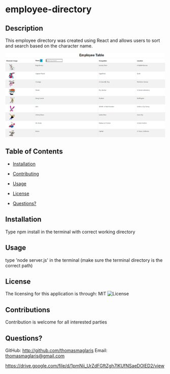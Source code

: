 # employee-directory

## Description

This employee directory was created using React and allows users to sort and search based on the character name.

![image](employeetracker/public/Capture.PNG)

## Table of Contents

- [Installation](#installation)

- [Contributing](#contributing)

- [Usage](#usage)

- [License](#license)

- [Questions?](#questions)

## Installation

Type npm install in the terminal with correct working directory

## Usage

type 'node server.js' in the terminal (make sure the terminal directory is the correct path)

## License

The licensing for this application is through: MIT
![License](https://img.shields.io/badge/License-MIT-green)

## Contributions

Contribution is welcome for all interested parties

## Questions?

GitHub: http://github.com/thomasmaglaris
Email: thomasmaglaris@gmail.com

https://drive.google.com/file/d/1pmNii_UrZdFGftZgh7lKUfNSaeDOlED2/view
